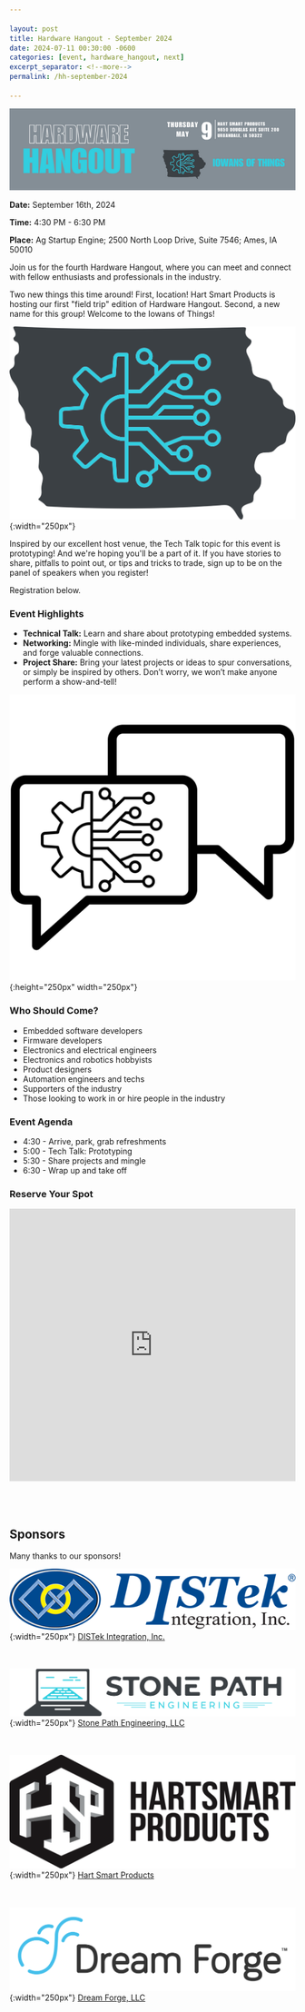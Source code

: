 ```yaml
---

layout: post
title: Hardware Hangout - September 2024
date: 2024-07-11 00:30:00 -0600
categories: [event, hardware_hangout, next]
excerpt_separator: <!--more-->
permalink: /hh-september-2024

---
```


![Banner](/assets/images/banner_hardware_hangout_2024_05.png)

**Date:**  September 16th, 2024

**Time:**  4:30 PM - 6:30 PM

**Place:** Ag Startup Engine; 2500 North Loop Drive, Suite 7546; Ames, IA 50010

Join us for the fourth Hardware Hangout, where you can meet and connect with fellow enthusiasts and professionals in the industry.

Two new things this time around! First, location! Hart Smart Products is hosting our first "field trip" edition of Hardware Hangout. Second, a new name for this group! Welcome to the Iowans of Things!

![Logo](/assets/images/iowans_of_things.png){:width="250px"}

Inspired by our excellent host venue, the Tech Talk topic for this event is prototyping! And we're hoping you'll be a part of it. If you have stories to share, pitfalls to point out, or tips and tricks to trade, sign up to be on the panel of speakers when you register!

Registration below.

<!--more-->  
<!--the above "comment" tells the main page where to put the break-->

### Event Highlights

- **Technical Talk:** Learn and share about prototyping embedded systems.
- **Networking:** Mingle with like-minded individuals, share experiences, and forge valuable connections.
- **Project Share:** Bring your latest projects or ideas to spur conversations, or simply be inspired by others. Don’t worry, we won’t make anyone perform a show-and-tell!

![Icon](/assets/images/icon_hardware_hangout.png){:height="250px" width="250px"}

### Who Should Come?

- Embedded software developers
- Firmware developers
- Electronics and electrical engineers
- Electronics and robotics hobbyists
- Product designers
- Automation engineers and techs
- Supporters of the industry
- Those looking to work in or hire people in the industry

### Event Agenda

- 4:30 - Arrive, park, grab refreshments
- 5:00 - Tech Talk: Prototyping
- 5:30 - Share projects and mingle
- 6:30 - Wrap up and take off

### Reserve Your Spot

<iframe width="640px" height="480px" src="https://forms.office.com/Pages/ResponsePage.aspx?id=TC-pVBN1lUyrG48XT6bHMM1ikcqVEqBFvBT6xFFlvOVUNFFONFVEUldLR1lLMlNIS0RZOURVMzZVUC4u&embed=true" frameborder="0" marginwidth="0" marginheight="0" style="border: none; max-width:100%; max-height:100vh" allowfullscreen webkitallowfullscreen mozallowfullscreen msallowfullscreen> </iframe>

<br /><br />

## Sponsors

Many thanks to our sponsors!

![DISTek Logo](/assets/images/DISTek_Logo.png){:width="250px"}
[DISTek Integration, Inc.](https://distek.com/)

<br /><br />
![SPE Logo](/assets/images/logo_stonepath_horiz.png){:width="250px"}
[Stone Path Engineering, LLC](https://stonepathengineering.com/)

<br /><br />
![Hart Smart Logo](/assets/images/HartSmart-Products.png){:width="250px"}
[Hart Smart Products](https://hartsmartproducts.com/)

<br /><br />
![Dream Forge Logo](/assets/images/DF_Logo.png){:width="250px"}
[Dream Forge, LLC](https://dreamforge.us/)
